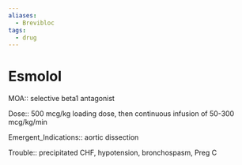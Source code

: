 ```yaml
---
aliases:
  - Brevibloc
tags:
  - drug
---
```

# Esmolol  
  
MOA:: selective beta1 antagonist  
  
Dose:: 500 mcg/kg loading dose, then continuous infusion of 50-300 mcg/kg/min  
  
Emergent_Indications:: aortic dissection  
  
Trouble:: precipitated CHF, hypotension, bronchospasm, Preg C